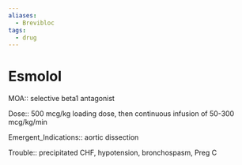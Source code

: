 ```yaml
---
aliases:
  - Brevibloc
tags:
  - drug
---
```

# Esmolol  
  
MOA:: selective beta1 antagonist  
  
Dose:: 500 mcg/kg loading dose, then continuous infusion of 50-300 mcg/kg/min  
  
Emergent_Indications:: aortic dissection  
  
Trouble:: precipitated CHF, hypotension, bronchospasm, Preg C